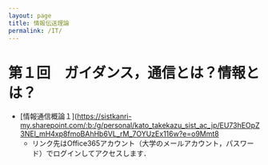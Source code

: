 ```yaml
---
layout: page
title: 情報伝送理論
permalink: /IT/
---
```



# 第１回　ガイダンス，通信とは？情報とは？
* [情報通信概論１](https://sistkanri-my.sharepoint.com/:b:/g/personal/kato_takekazu_sist_ac_jp/EU73hEOpZ3NEl_mH4xp8fmoBAhHb6VL_rM_7OYUzEx116w?e=o9Mmt8
  * リンク先はOffice365アカウント（大学のメールアカウント，パスワード）でログインしてアクセスします．

